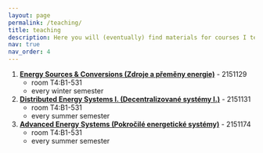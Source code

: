 ```yaml
---
layout: page
permalink: /teaching/
title: teaching
description: Here you will (eventually) find materials for courses I teach at the Department of Energy Engineering, CTU FME.
nav: true
nav_order: 4
---
```

1. **[Energy Sources &amp; Conversions (Zdroje a přeměny energie)](https://kos.fs.cvut.cz/synopsis/2151129)** - 2151129
   * room T4:B1-531
   * every winter semester
2. **[Distributed Energy Systems I. (Decentralizované systémy I.)](https://kos.fs.cvut.cz/synopsis/2151133)** - 2151131
   * room T4:B1-531
   * every summer semester
3. **[Advanced Energy Systems (Pokročilé energetické systémy)](https://kos.fs.cvut.cz/synopsis/2151174)** - 2151174
   * room T4:B1-531
   * every summer semester
